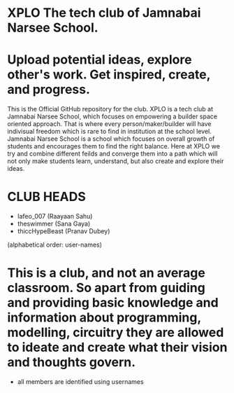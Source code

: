 # XPLO The tech club of Jamnabai Narsee School. 

# Upload potential ideas, explore other's work. Get inspired, create, and progress.

This is the Official GitHub repository for the club. XPLO is a tech club at Jamnabai Narsee School, which focuses on empowering a builder space oriented approach. That is where every person/maker/builder will have indivisual freedom which is rare to find in institution at the school level. Jamnabai Narsee School is a school which focuses on overall growth of students and encourages them to find the right balance. Here at XPLO we try and combine different feilds and converge them into a path which will not only make students learn, understand, but also create and explore their ideas. 






# CLUB HEADS 
* lafeo_007 (Raayaan Sahu)
* theswimmer (Sana Gaya)
* thiccHypeBeast (Pranav Dubey)

(alphabetical order: user-names)

# This is a club, and not an average classroom. So apart from guiding and providing basic knowledge and information about programming, modelling, circuitry they are allowed to ideate and create what their vision and thoughts govern. 

* all members are identified using usernames
